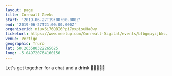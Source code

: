 ```yaml
---
layout: page
title: Cornwall Geeks
start: '2019-06-27T19:00:00.000Z'
end: '2019-06-27T21:00:00.000Z'
organiserid: niux6i76QBI6Ppi7yxpisuHa8wy
ticketurl: https://www.meetup.com/Cornwall-Digital/events/bfbgmpyzjbkc/
venue: Vertigo
geographic: Truro
lat: 50.263580322265625
long: -5.049720764160156
---
```

<p>Let's get together for a chat and a drink 👩‍💻🍻👨‍💻</p> 
